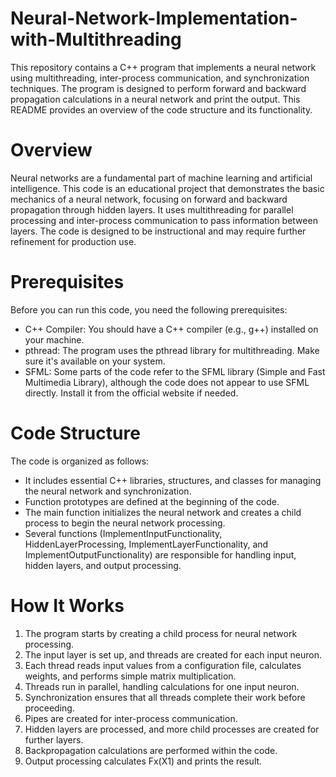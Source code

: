 # Neural-Network-Implementation-with-Multithreading

This repository contains a C++ program that implements a neural network using multithreading, inter-process communication, and synchronization techniques. The program is designed to perform forward and backward propagation calculations in a neural network and print the output. This README provides an overview of the code structure and its functionality.

# Overview
Neural networks are a fundamental part of machine learning and artificial intelligence. This code is an educational project that demonstrates the basic mechanics of a neural network, focusing on forward and backward propagation through hidden layers. It uses multithreading for parallel processing and inter-process communication to pass information between layers. The code is designed to be instructional and may require further refinement for production use.

# Prerequisites
Before you can run this code, you need the following prerequisites:

- C++ Compiler: You should have a C++ compiler (e.g., g++) installed on your machine.
- pthread: The program uses the pthread library for multithreading. Make sure it's available on your system.
- SFML: Some parts of the code refer to the SFML library (Simple and Fast Multimedia Library), although the code does not appear to use SFML directly. Install it from the official website if needed.

# Code Structure
The code is organized as follows:

- It includes essential C++ libraries, structures, and classes for managing the neural network and synchronization.
- Function prototypes are defined at the beginning of the code.
- The main function initializes the neural network and creates a child process to begin the neural network processing.
- Several functions (ImplementInputFunctionality, HiddenLayerProcessing, ImplementLayerFunctionality, and ImplementOutputFunctionality) are responsible for handling input, hidden layers, and output processing.

# How It Works

1. The program starts by creating a child process for neural network processing.
2. The input layer is set up, and threads are created for each input neuron.
3. Each thread reads input values from a configuration file, calculates weights, and performs simple matrix multiplication.
4. Threads run in parallel, handling calculations for one input neuron.
5. Synchronization ensures that all threads complete their work before proceeding.
6. Pipes are created for inter-process communication.
7. Hidden layers are processed, and more child processes are created for further layers.
8. Backpropagation calculations are performed within the code.
9. Output processing calculates Fx(X1) and prints the result.
